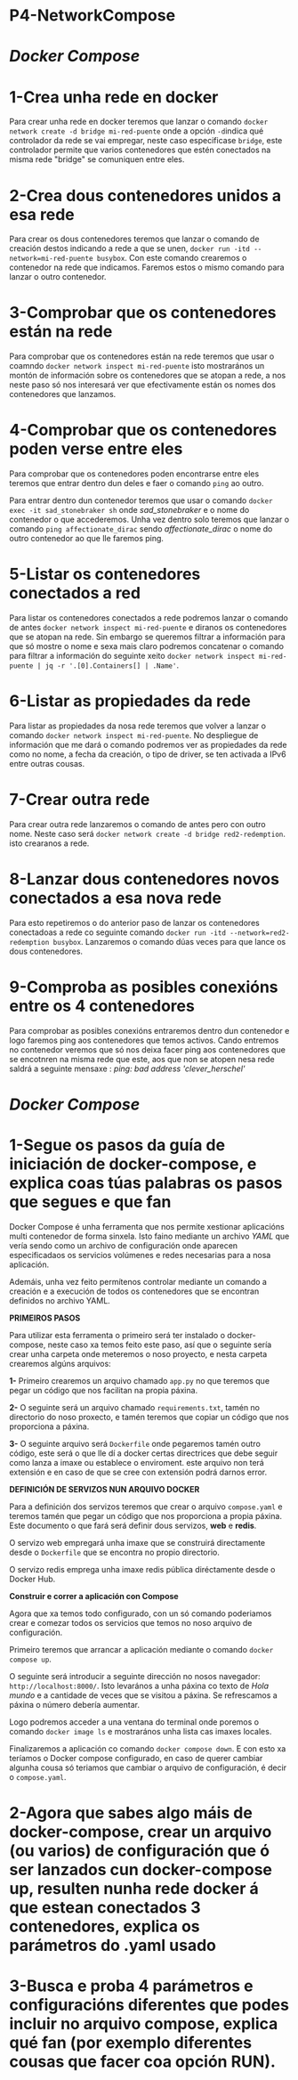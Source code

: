 # P4-NetworkCompose

# *Docker Compose*

# 1-Crea unha rede en docker

Para crear unha rede en docker teremos que lanzar o comando `docker network create -d bridge mi-red-puente` onde a opción `-d`indica qué controlador da rede se vai empregar, neste caso especificase `bridge`, este controlador permite que varios contenedores que estén conectados na misma rede "bridge" se comuniquen entre eles.

# 2-Crea dous contenedores unidos a esa rede

Para crear os dous contenedores teremos que lanzar o comando de creación destos indicando a rede a que se unen, `docker run -itd --network=mi-red-puente busybox`. Con este comando crearemos o contenedor na rede que indicamos. Faremos estos o mismo comando para lanzar o outro contenedor.

# 3-Comprobar que os contenedores están na rede

Para comprobar que os contenedores están na rede teremos que usar o coamndo `docker network inspect mi-red-puente` isto mostrarános un montón de información sobre os contenedores que se atopan a rede, a nos neste paso só nos interesará ver que efectivamente están os nomes dos contenedores que lanzamos.

# 4-Comprobar que os contenedores poden verse entre eles

Para comprobar que os contenedores poden encontrarse entre eles teremos que entrar dentro dun deles e faer o comando `ping` ao outro. 

Para entrar dentro dun contenedor teremos que usar o comando `docker exec -it sad_stonebraker sh` onde *sad_stonebraker* e o nome do contenedor o que accederemos. Unha vez dentro solo teremos que lanzar o comando `ping affectionate_dirac` sendo *affectionate_dirac* o nome do outro contenedor ao que lle faremos ping.

# 5-Listar os contenedores conectados a red

Para listar os contenedores conectados a rede podremos lanzar o comando de antes `docker network inspect mi-red-puente` e diranos os contenedores que se atopan na rede. Sin embargo se queremos filtrar a información para que só mostre o nome e sexa mais claro podremos concatenar o comando para filtrar a información do seguinte xeito `docker network inspect mi-red-puente | jq -r '.[0].Containers[] | .Name'`.

# 6-Listar as propiedades da rede 

Para listar as propiedades da nosa rede teremos que volver a lanzar o comando `docker network inspect mi-red-puente`. No despliegue de información que me dará o comando podremos ver as propiedades da rede como no nome, a fecha da creación, o tipo de driver, se ten activada a IPv6 entre outras cousas.

# 7-Crear outra rede

Para crear outra rede lanzaremos o comando de antes pero con outro nome. Neste caso será `docker network create -d bridge red2-redemption`. isto crearanos a rede.

# 8-Lanzar dous contenedores novos conectados a esa nova rede

Para esto repetiremos o do anterior paso de lanzar os contenedores conectadoas a rede co seguinte comando `docker run -itd --network=red2-redemption busybox`. Lanzaremos o comando dúas veces para que lance os dous contenedores.

# 9-Comproba as posibles conexións entre os 4 contenedores

Para comprobar as posibles conexións entraremos dentro dun contenedor e logo faremos ping aos contenedores que temos activos. Cando entremos no contenedor veremos que só nos deixa facer ping aos contenedores que se encotnren na misma rede que este, aos que non se atopen nesa rede saldrá a seguinte mensaxe : *ping: bad address 'clever_herschel'*

# *Docker Compose*

# 1-Segue os pasos da guía de iniciación de docker-compose, e explica coas túas palabras os pasos que segues e que fan

Docker Compose  é unha ferramenta que nos permite xestionar aplicacións multi contenedor de forma sinxela. Isto faino mediante un archivo *YAML* que vería sendo como un archivo de configuración onde aparecen especificadaos os servicios volúmenes e redes necesarias para a nosa aplicación.

Ademáis, unha vez feito permítenos controlar mediante un comando a creación e a execución de todos os contenedores que se encontran definidos no archivo YAML.

**PRIMEIROS PASOS**

Para utilizar esta ferramenta o primeiro será ter instalado o docker-compose, neste caso xa temos feito este paso, así que o seguinte sería crear unha carpeta onde meteremos o noso proyecto, e nesta carpeta crearemos algúns arquivos:

**1-** Primeiro crearemos un arquivo chamado `app.py` no que teremos que pegar un código que nos facilitan na propia páxina. 

**2-** O seguinte será un arquivo chamado `requirements.txt`, tamén no directorio do noso proxecto, e tamén teremos que copiar un código que nos proporciona a páxina.

**3-** O seguinte arquivo será `Dockerfile` onde pegaremos tamén outro código, este será o que lle dí a docker certas directrices que debe seguir como lanza a imaxe ou establece o enviroment. este arquivo non terá extensión e en caso de que se cree con extensión podrá darnos error.

**DEFINICIÓN DE SERVIZOS NUN ARQUIVO DOCKER**

Para a definición dos servizos teremos que crear o arquivo `compose.yaml` e teremos tamén que pegar un código que nos proporciona a propia páxina. Este documento o que fará será definir dous servizos, **web** e **redis**. 

O servizo web empregará unha imaxe que se construirá directamente desde o `Dockerfile` que se encontra no propio directorio.

O servizo redis emprega unha imaxe redis pública diréctamente desde o Docker Hub.

**Construir e correr a aplicación con Compose**

Agora que xa temos todo configurado, con un só comando poderiamos crear e comezar todos os servicios que temos no noso arquivo de configuración.

Primeiro teremos que arrancar a aplicación mediante o comando `docker compose up`.

O seguinte será introducir a seguinte dirección no nosos navegador: `http://localhost:8000/`. Isto levarános a unha páxina co texto de _Hola mundo_ e a cantidade de veces que se visitou a páxina. Se refrescamos a páxina o número debería aumentar.

Logo podremos acceder a una ventana do terminal onde poremos o comando `docker image ls` e mostrarános unha lista cas imaxes locales. 

Finalizaremos a aplicación co comando `docker compose down`. E con esto xa teríamos o Docker compose configurado, en caso de querer cambiar algunha cousa só teriamos que cambiar o arquivo de configuración, é decir o `compose.yaml`.

# 2-Agora que sabes algo máis de docker-compose, crear un arquivo (ou varios) de configuración que ó ser lanzados cun docker-compose up, resulten nunha rede docker á que estean conectados 3 contenedores, explica os parámetros do .yaml usado



# 3-Busca e proba 4 parámetros e configuracións diferentes que podes incluir no arquivo compose, explica qué fan (por exemplo diferentes cousas que facer coa opción RUN).
